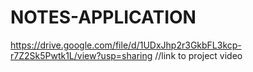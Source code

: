 # NOTES-APPLICATION


https://drive.google.com/file/d/1UDxJhp2r3GkbFL3kcp-r7Z2Sk5Pwtk1L/view?usp=sharing
//link to project video 
